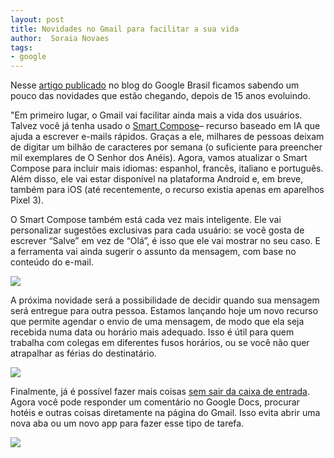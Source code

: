 ```yaml
---
layout: post
title: Novidades no Gmail para facilitar a sua vida
author:  Soraia Novaes
tags: 
- google
---
```


Nesse 
[artigo publicado](https://brasil.googleblog.com/2019/04/querido-gmail-feliz-aniversario-de-15-anos.html?m=1) no blog do Google Brasil ficamos sabendo um pouco das novidades que estão chegando, depois de 15 anos evoluindo.



"Em primeiro lugar, o Gmail vai facilitar ainda mais a vida dos usuários. Talvez você já tenha usado o
[Smart Compose](https://www.blog.google/products/gmail/subject-write-emails-faster-smart-compose-gmail/)– recurso baseado em IA que ajuda a escrever e-mails rápidos. Graças a ele, milhares de pessoas deixam de digitar um bilhão de caracteres por semana (o suficiente para preencher mil exemplares de O Senhor dos Anéis). Agora, vamos atualizar o Smart Compose para incluir mais idiomas: espanhol, francês, italiano e português. Além disso, ele vai estar disponível na plataforma Android e, em breve, também para iOS (até recentemente, o recurso existia apenas em aparelhos Pixel 3).

O Smart Compose também está cada vez mais inteligente. Ele vai personalizar sugestões exclusivas para cada usuário: se você gosta de escrever “Salve” em vez de “Olá”, é isso que ele vai mostrar no seu caso. E a ferramenta vai ainda sugerir o assunto da mensagem, com base no conteúdo do e-mail.

[![](https://2.bp.blogspot.com/-w7L_XAbOXXU/XKIbTMGrXDI/AAAAAAAACYg/NBGaka7F_IoFFEENEMfXpDloUunzyZQrACLcBGAs/s640/SMART_COMPOSE_PERSONALIZED_GREETINGS_MOBILE.gif)](https://2.bp.blogspot.com/-w7L_XAbOXXU/XKIbTMGrXDI/AAAAAAAACYg/NBGaka7F_IoFFEENEMfXpDloUunzyZQrACLcBGAs/s1600/SMART_COMPOSE_PERSONALIZED_GREETINGS_MOBILE.gif)

A próxima novidade será a possibilidade de decidir quando sua mensagem será entregue para outra pessoa. Estamos lançando hoje um novo recurso que permite agendar o envio de uma mensagem, de modo que ela seja recebida numa data ou horário mais adequado. Isso é útil para quem trabalha com colegas em diferentes fusos horários, ou se você não quer atrapalhar as férias do destinatário.

[![](https://4.bp.blogspot.com/-5CW2kIPY-o0/XKIbpg7pDgI/AAAAAAAACYo/AlgSwYHJ9B09ryyKfb6XKbWy4y8zyExmgCLcBGAs/s640/SHEDULE_SEND_MOBILE.gif)](https://4.bp.blogspot.com/-5CW2kIPY-o0/XKIbpg7pDgI/AAAAAAAACYo/AlgSwYHJ9B09ryyKfb6XKbWy4y8zyExmgCLcBGAs/s1600/SHEDULE_SEND_MOBILE.gif)



Finalmente, já é possível fazer mais coisas 
[sem sair da caixa de entrada](https://www.blog.google/products/gmail/take-action-and-stay-up-to-date-with-dynamic-email-in-gmail/). Agora você pode responder um comentário no Google Docs, procurar hotéis e outras coisas diretamente na página do Gmail. Isso evita abrir uma nova aba ou um novo app para fazer esse tipo de tarefa.



[![](https://2.bp.blogspot.com/--581YIXp6FA/XKIcAh_DMLI/AAAAAAAACYw/RhPkefvA4Bw57TLjwyhFXWyGDS-4DVAhwCLcBGAs/s640/%255BRecommend%2Bto%2Buse%255D%2BDynamic_email_Google%2BDocs%2528Birthday%2529%2B%25281%2529.gif)](https://2.bp.blogspot.com/--581YIXp6FA/XKIcAh_DMLI/AAAAAAAACYw/RhPkefvA4Bw57TLjwyhFXWyGDS-4DVAhwCLcBGAs/s1600/%255BRecommend%2Bto%2Buse%255D%2BDynamic_email_Google%2BDocs%2528Birthday%2529%2B%25281%2529.gif)
